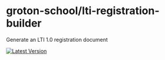 # groton-school/lti-registration-builder

Generate an LTI 1.0 registration document

[![Latest Version](https://img.shields.io/packagist/v/groton-school/lti-registration-builder.svg)](https://packagist.org/packages/groton-school/lti-registration-builder)
